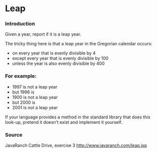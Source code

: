 # Leap
### Introduction
Given a year, report if it is a leap year.

The tricky thing here is that a leap year in the Gregorian calendar occurs:

- on every year that is evenly divisible by 4
- except every year that is evenly divisible by 100
- unless the year is also evenly divisible by 400

### For example: 
- 1997 is not a leap year
- but 1996 is
- 1900 is not a leap year
- but 2000 is
- 2001 is not a leap year

If your language provides a method in the standard library that does this look-up, pretend it doesn't exist and implement it yourself.

### Source
JavaRanch Cattle Drive, exercise 3 http://www.javaranch.com/leap.jsp